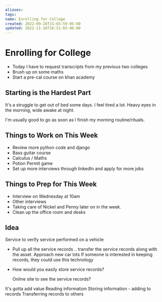 ```yaml
---
aliases: 
tags: 
name: Enrolling for College
created: 2022-09-26T15:03:59-05:00
updated: 2022-11-16T16:51:03-06:00
---
```

# Enrolling for College

- Today I have to request transcripts from my previous two colleges
- Brush up on some maths
- Start a pre-cal course on khan academy

## Starting is the Hardest Part

It's a struggle to get out of bed some days.  I feel tired a lot.  Heavy eyes in the morning, wide awake at night.

I'm usually good to go as soon as I finish my morning routine/rituals.

## Things to Work on This Week

- Review more python code and django
- Bass guitar course
- Calculus / Maths
- Potion Permit game
- Set up more interviews through linkedIn and apply for more jobs

## Things to Prep for This Week

- Interview on Wednesday at 10am
- Other interviews
- Taking care of Nickel and Penny later on in the week.
- Clean up the office room and desks

## Idea

Service to verify service performed on a vehicle
- Pull up all the service records .. transfer the service records along with the asset.
Approach new car lots
If someone is interested in keeping records, they could use this technology
- How would you easily store service records? 
  
  Online site to see the service records?

It's gotta add value
Reading information
Storing information - adding to records
Transferring records to others
